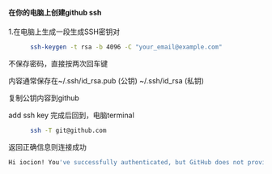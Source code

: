 #### 在你的电脑上创建github ssh

1.在电脑上生成一段生成SSH密钥对

```bash
      ssh-keygen -t rsa -b 4096 -C "your_email@example.com"
```

不保存密码，直接按两次回车键

内容通常保存在~/.ssh/id_rsa.pub (公钥) ~/.ssh/id_rsa (私钥)

复制公钥内容到github

add ssh key 完成后回到，电脑terminal

```bash
      ssh -T git@github.com
```

返回正确信息则连接成功

```bash
Hi iocion! You've successfully authenticated, but GitHub does not provide shell access.
```

